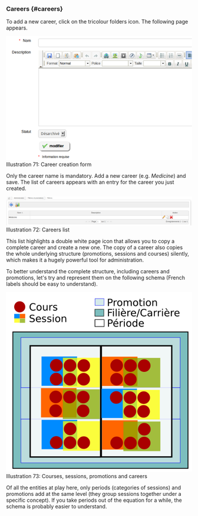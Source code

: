 ### Careers {#careers}

To add a new career, click on the tricolour folders icon. The following page appears.

![](../../assets/graficos87.png)Illustration 71: Career creation form

Only the career name is mandatory. Add a new career (e.g. _Medicine_) and save. The list of careers appears with an entry for the career you just created.

![](../../assets/graficos89.png)Illustration 72: Careers list

This list highlights a double white page icon that allows you to copy a complete career and create a new one. The copy of a career also copies the whole underlying structure (promotions, sessions and courses) silently, which makes it a hugely powerful tool for administration.

To better understand the complete structure, including careers and promotions, let&#039;s try and represent them on the following schema (French labels should be easy to understand).

![](../../assets/graficos90.png)Illustration 73: Courses, sessions, promotions and careers

Of all the entities at play here, only periods (categories of sessions) and promotions add at the same level (they group sessions together under a specific concept). If you take periods out of the equation for a while, the schema is probably easier to understand.